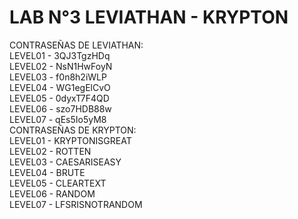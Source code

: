 # LAB N°3 LEVIATHAN - KRYPTON
CONTRASEÑAS DE LEVIATHAN:   
LEVEL01 - 3QJ3TgzHDq  
LEVEL02 - NsN1HwFoyN  
LEVEL03 - f0n8h2iWLP  
LEVEL04 - WG1egElCvO  
LEVEL05 - 0dyxT7F4QD  
LEVEL06 - szo7HDB88w  
LEVEL07 - qEs5Io5yM8  
CONTRASEÑAS DE KRYPTON:  
LEVEL01 - KRYPTONISGREAT  
LEVEL02 - ROTTEN  
LEVEL03 - CAESARISEASY    
LEVEL04 - BRUTE    
LEVEL05 - CLEARTEXT    
LEVEL06 - RANDOM  
LEVEL07 - LFSRISNOTRANDOM   

